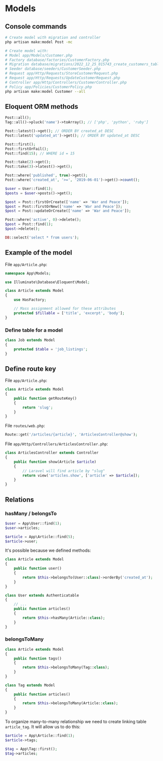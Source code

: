 # Models

## Console commands

```bash
# Create model with migration and controller
php artisan make:model Post -mc

# Create model with:
# Model app/Models/Customer.php 
# Factory database/factories/CustomerFactory.php
# Migration database/migrations/2022_12_25_015743_create_customers_table.php 
# Seeder database/seeders/CustomerSeeder.php
# Request app/Http/Requests/StoreCustomerRequest.php 
# Request app/Http/Requests/UpdateCustomerRequest.php 
# Controller app/Http/Controllers/CustomerController.php 
# Policy app/Policies/CustomerPolicy.php
php artisan make:model Customer --all
```

## Eloquent ORM methods

```php
Post::all();
Tag::all()->pluck('name')->toArray(); // ['php', 'python', 'ruby']

Post::latest()->get(); // ORDER BY created_at DESC
Post::latest('updated_at')->get(); // ORDER BY updated_at DESC

Post::first();
Post::firstOrFail();
Post::find(15); // WHERE id = 15

Post::take(2)->get();
Post::take(3)->latest()->get();

Post::where('published', true)->get();
Post::where('created_at', '>=', '2019-06-01')->get()->count();

$user = User::find(1);
$posts = $user->posts()->get();

$post = Post::firstOrCreate(['name' => 'War and Peace']);
$post = Post::firstOrNew(['name' => 'War and Peace']);
$post = Post::updateOrCreate(['name' => 'War and Peace']);

Post::where('active', 0)->delete();
$post = Post::find(1);
$post->delete();

DB::select('select * from users');
```

## Example of the model

File `app/Article.php`:

```php
namespace App\Models;

use Illuminate\Database\Eloquent\Model;

class Article extends Model
{
    use HasFactory;

    // Mass assignment allowed for these attributes
    protected $fillable = ['title', 'excerpt', 'body'];
}
```

### Define table for a model

```php
class Job extends Model
{
    protected $table = 'job_listings';
}
```

## Define route key

File `app/Article.php`:

```php
class Article extends Model
{
    public function getRouteKey()
    {
        return 'slug';
    }
}
```

File `routes/web.php`:

```php
Route::get('/articles/{article}', 'ArticlesController@show');
```

File `app/Http/Controllers/ArticlesController.php`:

```php
class ArticlesController extends Controller
{
    public function show(Article $article)
    {
        // Laravel will find article by "slug"
        return view('articles.show', ['article' => $article]);
    }
}
```
## Relations

### hasMany / belongsTo

```php
$user = App\User::find(1);
$user->articles;

$article = App\Article::find(5);
$article->user;
```

It's possible because we defined methods:

```php
class Article extends Model
{
    public function user()
    {
        return $this->belongsTo(User::class)->orderBy('created_at');
    }
}
```

```php
class User extends Authenticatable
{
    // ...
    public function articles()
    {
        return $this->hasMany(Article::class);
    }
}
```

### belongsToMany

```php
class Article extends Model
{
    public function tags()
    {
        return $this->belongsToMany(Tag::class);
    }
}

class Tag extends Model
{
    public function articles()
    {
        return $this->belongsToMany(Article::class);
    }
}
```

To organize many-to-many relationship we need to create linking table `article_tag`.
It will allow us to do this:

```php
$article = App\Article::find(1);
$article->tags;

$tag = App\Tag::first();
$tag->articles;
```
